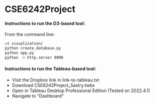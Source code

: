 # CSE6242Project

#### Instructions to run the D3-based tool:

From the command line:
```bash
cd visualization/
python create_database.py
python app.py
python -m http.server 8000
```

#### Instructions to run the Tableau-based tool:
* Visit the Dropbox link in link-to-tableau.txt
* Download CSE6242Project_Sastry.twbx
* Open in Tableau Desktop Professional Edition (Tested on 2022.4.1)
* Navigate to "Dashboard"
